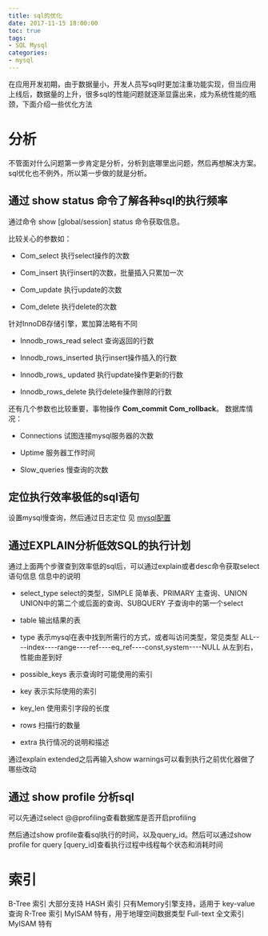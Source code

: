 ```yaml
---
title: sql的优化
date: 2017-11-15 18:00:00
toc: true
tags: 
- SQL Mysql
categories:
- mysql
---
```

在应用开发初期，由于数据量小，开发人员写sql时更加注重功能实现，但当应用上线后，数据量的上升，很多sql的性能问题就逐渐显露出来，成为系统性能的瓶颈，下面介绍一些优化方法
<!--more-->

# 分析

不管面对什么问题第一步肯定是分析，分析到底哪里出问题，然后再想解决方案。sql优化也不例外，所以第一步做的就是分析。

## 通过 show status 命令了解各种sql的执行频率

通过命令 show [global/session] status 命令获取信息。

比较关心的参数如：

- Com_select 执行select操作的次数

- Com_insert 执行insert的次数，批量插入只累加一次

- Com_update 执行update的次数

- Com_delete 执行delete的次数

针对InnoDB存储引擎，累加算法略有不同

- Innodb_rows_read select 查询返回的行数

- Innodb_rows_inserted 执行insert操作插入的行数

- Innodb_rows_ updated 执行update操作更新的行数

- Innodb_rows_delete 执行delete操作删除的行数

还有几个参数也比较重要，事物操作 **Com_commit** **Com_rollback**。
数据库情况：

- Connections 试图连接mysql服务器的次数

- Uptime 服务器工作时间

- Slow_queries 慢查询的次数

## 定位执行效率极低的sql语句

设置mysql慢查询，然后通过日志定位 见 [mysql配置](https://www.icepear.cn/2018/06/20/mysql/mysql-conf/)

## 通过EXPLAIN分析低效SQL的执行计划

通过上面两个步骤查到效率低的sql后，可以通过explain或者desc命令获取select语句信息
信息中的说明

- select_type select的类型，SIMPLE 简单表、PRIMARY 主查询、UNION UNION中的第二个或后面的查询、SUBQUERY 子查询中的第一个select

- table 输出结果的表

- type 表示mysql在表中找到所需行的方式，或者叫访问类型，常见类型
  ALL----index----range----ref----eq_ref----const,system----NULL
  从左到右，性能由差到好

- possible_keys 表示查询时可能使用的索引

- key 表示实际使用的索引

- key_len 使用索引字段的长度

- rows 扫描行的数量

- extra 执行情况的说明和描述

通过explain extended之后再输入show warnings可以看到执行之前优化器做了哪些改动

## 通过 show profile 分析sql

可以先通过select @@profiling查看数据库是否开启profiling

然后通过show profile查看sql执行的时间，以及query_id。然后可以通过show profile for query [query_id]查看执行过程中线程每个状态和消耗时间

# 索引

B-Tree 索引 大部分支持
HASH 索引 只有Memory引擎支持，适用于 key-value查询
R-Tree 索引 MyISAM 特有，用于地理空间数据类型
Full-text 全文索引 MyISAM 特有


